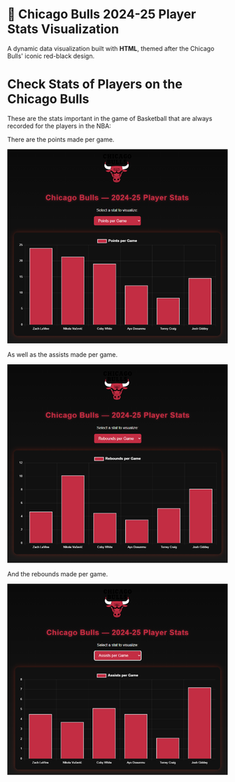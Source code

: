 # 🏀 Chicago Bulls 2024-25 Player Stats Visualization

A dynamic data visualization built with **HTML**, themed after the Chicago Bulls' iconic red-black design.

# Check Stats of Players on the Chicago Bulls
These are the stats important in the game of Basketball that are always recorded for the players in the NBA:


There are the points made per game.
<p align="center"><img src="https://github.com/CrazyPhrog/AxelCarmona.github.io/blob/main/assets/Screenshot%202025-10-29%20013325.png"></p>

As well as the assists made per game.
<p align="center"><img src="https://github.com/CrazyPhrog/AxelCarmona.github.io/blob/main/assets/Screenshot%202025-10-29%20013348.png"></p>

And the rebounds made per game.
<p align="center"><img src="https://github.com/CrazyPhrog/AxelCarmona.github.io/blob/main/assets/Screenshot%202025-10-29%20013406.png"></p>
